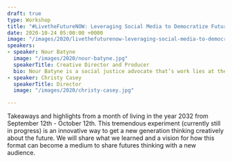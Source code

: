 ```yaml
---
draft: true
type: Workshop
title: "#LivetheFutureNOW: Leveraging Social Media to Democratize Futures Thinking"
date: 2020-10-24 05:00:00 +0000
image: "/images/2020/livethefuturenow-leveraging-social-media-to-democratize-futures-thinking.jpg"
speakers:
- speaker: Nour Batyne
  image: "/images/2020/nour-batyne.jpg"
  speakerTitle: Creative Director and Producer
  bio: Nour Batyne is a social justice advocate that’s work lies at the intersection of entrepreneurship, futures thinking, and creative civic participation. Nour has worked in the nonprofit sector both locally and internationally for the last 11 years with a focus on collaborative impact and movement building. She founded Disruptivist, a global network of artists/activists amplifying the power of the arts as a tool for social change. Disruptivist is member partner of the For Freedoms Organization/ Wide Awakes network and is currently producing Resilience 2032. Nour also co-founded a financial health platform that connects young, underserved consumers with community financial institutions. She currently serves as an Associate Instructor in the M.S. in Nonprofit Management program at Columbia University.
- speaker: Christy Casey
  speakerTitle: Director
  image: "/images/2020/christy-casey.jpg"

---
```

Takeaways and highlights from a month of living in the year 2032 from September 12th - October 12th. This tremendous experiment (currently still in progress) is an innovative way to get a new generation thinking creatively about the future. We will share what we learned and a vision for how this format can become a medium to share futures thinking with a new audience.